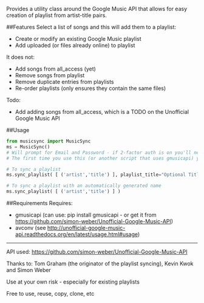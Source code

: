 Provides a utility class around the Google Music API that allows for easy creation of playlist from artist-title pairs.

##Features
Select a list of songs and this will add them to a playlist:
* Create or modify an existing Google Music playlist
* Add uploaded (or files already online) to playlist

It does not:
* Add songs from all_access (yet)
* Remove songs from playlist
* Remove duplicate entries from playlists
* Re-order playlists (only ensures they contain the same files)

Todo:
* Add adding songs from all_access, which is a TODO on the Unofficial Google Music API

##Usage

```python
from musicsync import MusicSync
ms = MusicSync()
# Will prompt for Email and Password - if 2-factor auth is on you'll need to generate a one-time password
# The first time you use this (or another script that uses gmusicapi) you will be prompted to authenticate via an OAuth browser window - you will need to copy paste the URL (be careful - under Windows sometimes spaces are inserted into the copy/paste at new lines)

# To sync a playlist
ms.sync_playlist( [ ('artist','title') ], playlist_title="Optional Title" )

# To sync a playlist with an automatically generated name
ms.sync_playlist( [ ('artist','title') ] )

```


##Requirements
Requires:
* gmusicapi (can use: pip install gmusicapi - or get it from https://github.com/simon-weber/Unofficial-Google-Music-API)
* avconv (see http://unofficial-google-music-api.readthedocs.org/en/latest/usage.html#usage)

- - -

API used: https://github.com/simon-weber/Unofficial-Google-Music-API

Thanks to: Tom Graham (the originator of the playlist syncing), Kevin Kwok and Simon Weber

Use at your own risk - especially for existing playlists

Free to use, reuse, copy, clone, etc
